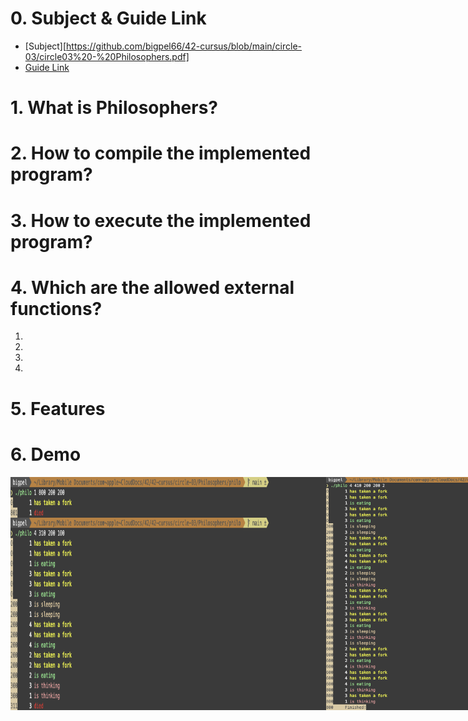 # 0. Subject & Guide Link

* [Subject][https://github.com/bigpel66/42-cursus/blob/main/circle-03/circle03%20-%20Philosophers.pdf]
* [Guide Link](https://bigpel66.oopy.io/library/42/inner-circle/9)

# 1. What is Philosophers?

# 2. How to compile the implemented program?

# 3. How to execute the implemented program?

# 4. Which are the allowed external functions?

1.
2.
3.
4.

# 5. Features

# 6. Demo

<div style="display:flex" align="center">
    <img src="images/1.png" alt="1" width="800"/>
    <img src="images/2.png" alt="2" width="800"/>
    <img src="images/3.png" alt="3" width="800"/>
    <img src="images/4.png" alt="4" width="800"/>
</div>
